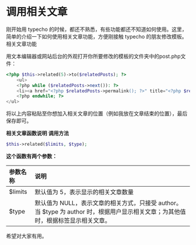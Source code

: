 # 调用相关文章

刚开始用 typecho 的时候，都还不熟悉，有些功能都还不知道如何使用。这里，简单的介绍一下如何使用相关文章功能，方便刚接触 typecho 的朋友修改模板。 相关文章功能

用文本编辑器或网站后台的外观打开你所要修改的模板的文件夹中的post.php文件：
```php
<?php $this->related(5)->to($relatedPosts); ?>
    <ul>
    <?php while ($relatedPosts->next()): ?>
    <li><a href="<?php $relatedPosts->permalink(); ?>" title="<?php $relatedPosts->title(); ?>"><?php $relatedPosts->title(); ?></a></li>
    <?php endwhile; ?>
</ul>
```

将以上内容粘贴至你想加入相关文章的位置（例如我放在文章结束的位置），最后保存即可。

**相关文章函数说明**
**调用方法**
```php
$this->related($limits, $type);
```
**这个函数有两个参数：**

| 参数名称 | 说明 |
|:--|:--|
| $limits | 默认值为 5，表示显示的相关文章数量 |
| $type | 默认值为 NULL，表示文章的相关方式，只接受 author。当 $type 为 author 时，根据用户显示相关文章；为其他值时，根据标签显示相关文章。 |
希望对大家有用。

